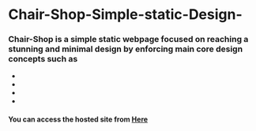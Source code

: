 # Chair-Shop-Simple-static-Design-
### Chair-Shop is a simple static webpage focused on reaching a stunning and minimal design by enforcing main core design concepts such as
 -
 -
 -
 -
 
 #### You can access the hosted site from [Here](https://chair-shop-maes.netlify.app/)
